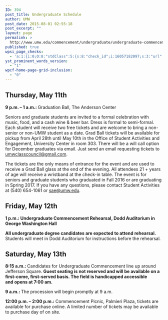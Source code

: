 ```yaml
---
ID: 394
post_title: Undergraduate Schedule
author: UMW
post_date: 2015-08-01 02:55:18
post_excerpt: ""
layout: page
permalink: >
  http://www.umw.edu/commencement/undergraduate/undergraduate-commencement/
published: true
wpsi_page_checks:
  - 'a:1:{i:0;O:8:"stdClass":5:{s:8:"check_id";i:16057182097;s:3:"url";s:73:"http://www.umw.edu/commencement/undergraduate/undergraduate-commencement/";s:6:"status";s:8:"checking";s:6:"_links";O:8:"stdClass":1:{s:9:"pagecheck";s:65:"https://api.siteimprove.com/v1/sites/448702/pagecheck/16057182097";}s:4:"time";i:1458153310;}}'
yst_prominent_words_version:
  - "1"
wpcf-home-page-grid-inclusion:
  - "0"
---
```

<h2>Thursday, May 11th</h2>
<strong>9 p.m. – 1 a.m.: </strong>Graduation Ball, The Anderson Center

Seniors and graduate students are invited to a formal celebration with music, food, and a cash wine &amp; beer bar. Dress is formal to semi-formal. Each student will receive two free tickets and are welcome to bring a non-senior or non-UMW student as a date. Grad Ball tickets will be available for pickup from April 28th until May 10th in the Office of Student Activities and Engagement, University Center in room 303. There will be a will call option for December graduates via email. Just send an email requesting tickets to <a href="mailto:umwclasscouncil@gmail.com">umwclasscouncil@gmail.com</a>.

The tickets are the only means of entrance for the event and are used to receive a Grad Ball glass at the end of the evening. All attendees 21 + years of age will receive a wristband at the check-in table. The event is for seniors and graduate students who graduated in Fall 2016 or are graduating in Spring 2017. If you have any questions, please contact Student Activities at (540) 654-1061 or sae@umw.edu.
<h2>Friday, May 12th</h2>
<strong>1 p.m.: Undergraduate Commencement Rehearsal, Dodd Auditorium in George Washington Hall</strong>

<strong>All undergraduate degree candidates are expected to attend rehearsal.</strong> Students will meet in Dodd Auditorium for instructions before the rehearsal<em>.</em>
<h2>Saturday, May 13th</h2>
<strong>8:15 a.m.: </strong>Candidates for Undergraduate Commencement line up around Jefferson Square.
<strong>Guest seating is not reserved and will be available on a first-come, first-served basis. The field is handicapped accessible and opens at 7:00 am.</strong>

<strong>9 a.m.: </strong>The procession will begin promptly at 9 a.m.

<strong>12:00 p.m. – 2:00 p.m.: </strong>Commencement Picnic, Palmieri Plaza, tickets are available for purchase online. A limited number of tickets may be available to purchase day of on site.

&nbsp;